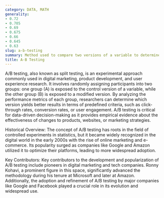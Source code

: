 ```yaml
---
category: DATA, MATH
generality:
- 0.72
- 0.705
- 0.69
- 0.675
- 0.66
- 0.645
- 0.63
slug: a-b-testing
summary: Method used to compare two versions of a variable to determine which one performs better in achieving a specific outcome.
title: A-B Testing
---
```


A/B testing, also known as split testing, is an experimental approach commonly used in digital marketing, product development, and user experience research. It involves randomly assigning participants into two groups: one group (A) is exposed to the control version of a variable, while the other group (B) is exposed to a modified version. By analyzing the performance metrics of each group, researchers can determine which version yields better results in terms of predefined criteria, such as click-through rates, conversion rates, or user engagement. A/B testing is critical for data-driven decision-making as it provides empirical evidence about the effectiveness of changes to products, websites, or marketing strategies.

Historical Overview:
The concept of A/B testing has roots in the field of controlled experiments in statistics, but it became widely recognized in the digital world in the early 2000s with the rise of online marketing and e-commerce. Its popularity surged as companies like Google and Amazon utilized it to optimize their platforms, leading to more widespread adoption.

Key Contributors:
Key contributors to the development and popularization of A/B testing include pioneers in digital marketing and tech companies. Ronny Kohavi, a prominent figure in this space, significantly advanced the methodology during his tenure at Microsoft and later at Amazon. Additionally, the adoption and refinement of A/B testing by major companies like Google and Facebook played a crucial role in its evolution and widespread use.